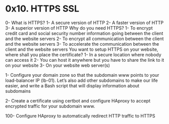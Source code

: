 # 0x10. HTTPS SSL

0- What is HTTPS?
   1- A secure version of HTTP
   2- A faster version of HTTP
   3- A superior version of HTTP
Why do you need HTTPS?
    1- To encrypt credit card and social security number information going between the client and the website servers
    2- To encrypt all communication between the client and the website servers
    3- To accelerate the communication between the client and the website servers
You want to setup HTTPS on your website, where shall you place the certificate?
    1- In a secure location where nobody can access it
    2- You can host it anywhere but you have to share the link to it on your website
    3- On your website web server(s)

1- Configure your domain zone so that the subdomain www points to your load-balancer IP (lb-01). Let’s also add other subdomains to make our life easier, and write a Bash script that will display information about subdomains

2- Create a certificate using certbot and configure HAproxy to accept encrypted traffic for your subdomain www.

100- Configure HAproxy to automatically redirect HTTP traffic to HTTPS
